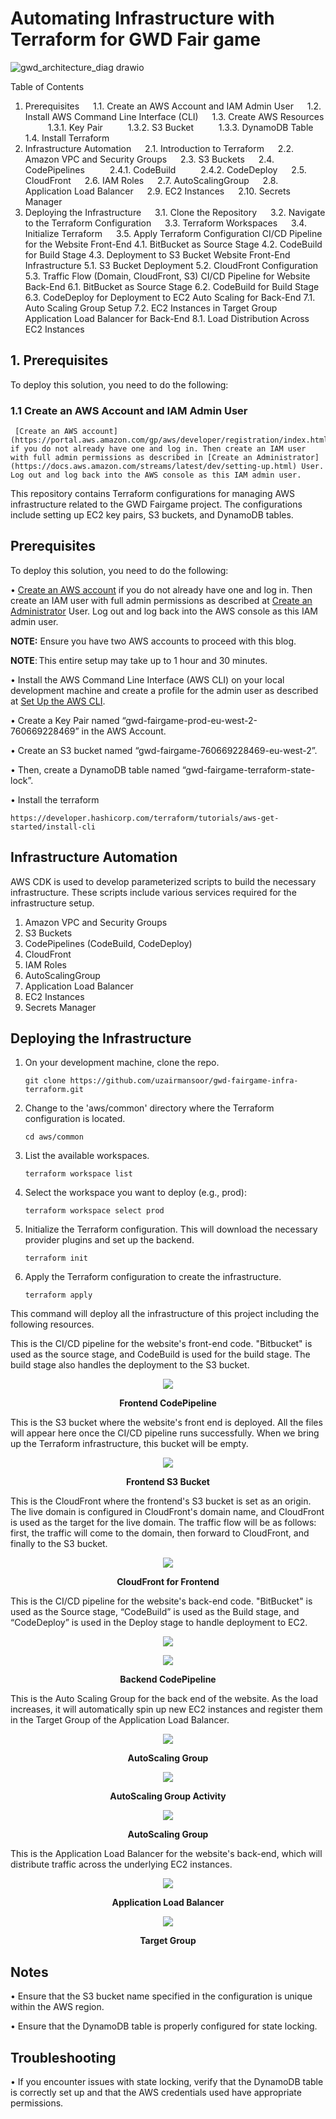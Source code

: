 # Automating Infrastructure with Terraform for GWD Fair game

![gwd_architecture_diag drawio](https://github.com/user-attachments/assets/5b383ba2-138b-48e2-8cf8-9bfc693d2434)

Table of Contents
1. Prerequisites
  1.1. Create an AWS Account and IAM Admin User
  1.2. Install AWS Command Line Interface (CLI)
  1.3. Create AWS Resources
    1.3.1. Key Pair
    1.3.2. S3 Bucket
    1.3.3. DynamoDB Table
  1.4. Install Terraform
2. Infrastructure Automation
  2.1. Introduction to Terraform
  2.2. Amazon VPC and Security Groups
  2.3. S3 Buckets
  2.4. CodePipelines
    2.4.1. CodeBuild
    2.4.2. CodeDeploy
  2.5. CloudFront
  2.6. IAM Roles
  2.7. AutoScalingGroup
  2.8. Application Load Balancer
  2.9. EC2 Instances
  2.10. Secrets Manager
3. Deploying the Infrastructure
  3.1. Clone the Repository
  3.2. Navigate to the Terraform Configuration
  3.3. Terraform Workspaces
  3.4. Initialize Terraform
  3.5. Apply Terraform Configuration
CI/CD Pipeline for the Website Front-End
4.1. BitBucket as Source Stage
4.2. CodeBuild for Build Stage
4.3. Deployment to S3 Bucket
Website Front-End Infrastructure
5.1. S3 Bucket Deployment
5.2. CloudFront Configuration
5.3. Traffic Flow (Domain, CloudFront, S3)
CI/CD Pipeline for Website Back-End
6.1. BitBucket as Source Stage
6.2. CodeBuild for Build Stage
6.3. CodeDeploy for Deployment to EC2
Auto Scaling for Back-End
7.1. Auto Scaling Group Setup
7.2. EC2 Instances in Target Group
Application Load Balancer for Back-End
8.1. Load Distribution Across EC2 Instances

## 1. Prerequisites

To deploy this solution, you need to do the following:
### 1.1  Create an AWS Account and IAM Admin User
     [Create an AWS account](https://portal.aws.amazon.com/gp/aws/developer/registration/index.html) if you do not already have one and log in. Then create an IAM user with full admin permissions as described in [Create an Administrator](https://docs.aws.amazon.com/streams/latest/dev/setting-up.html) User. Log out and log back into the AWS console as this IAM admin user.




This repository contains Terraform configurations for managing AWS infrastructure related to the GWD Fairgame project. The configurations include setting up EC2 key pairs, S3 buckets, and DynamoDB tables.

## Prerequisites

To deploy this solution, you need to do the following: 
 
•   [Create an AWS account](https://portal.aws.amazon.com/gp/aws/developer/registration/index.html) if you do not already have one and log in. Then create an IAM user with full admin permissions as described at [Create an Administrator](https://docs.aws.amazon.com/streams/latest/dev/setting-up.html) User. Log out and log back into the AWS console as this IAM admin user.

**NOTE:** Ensure you have two AWS accounts to proceed with this blog.

**NOTE**: This entire setup may take up to 1 hour and 30 minutes.

•   Install the AWS Command Line Interface (AWS CLI) on your local development machine and create a profile for the admin user as described at [Set Up the AWS CLI](https://docs.aws.amazon.com/streams/latest/dev/setup-awscli.html). 

•   Create a Key Pair named “gwd-fairgame-prod-eu-west-2-760669228469” in the AWS Account.

•   Create an S3 bucket named “gwd-fairgame-760669228469-eu-west-2”.

•   Then, create a DynamoDB table named “gwd-fairgame-terraform-state-lock”.

•   Install the terraform
    
    https://developer.hashicorp.com/terraform/tutorials/aws-get-started/install-cli

## Infrastructure Automation  
 
AWS CDK is used to develop parameterized scripts to build the necessary infrastructure. These scripts include various services required for the infrastructure setup.
 
1. Amazon VPC and Security Groups
2. S3 Buckets
3. CodePipelines (CodeBuild, CodeDeploy)
4. CloudFront
5. IAM Roles
6. AutoScalingGroup
7. Application Load Balancer
8. EC2 Instances
9. Secrets Manager

## Deploying the Infrastructure  
 
1. On your development machine, clone the repo.

       git clone https://github.com/uzairmansoor/gwd-fairgame-infra-terraform.git

3. Change to the 'aws/common' directory where the Terraform configuration is located.

       cd aws/common

5. List the available workspaces.
   
       terraform workspace list

7. Select the workspace you want to deploy (e.g., prod):

       terraform workspace select prod

9. Initialize the Terraform configuration. This will download the necessary provider plugins and set up the backend.

       terraform init

11. Apply the Terraform configuration to create the infrastructure.
    
        terraform apply

This command will deploy all the infrastructure of this project including the following resources.

This is the CI/CD pipeline for the website's front-end code. "Bitbucket" is used as the source stage, and CodeBuild is used for the build stage. The build stage also handles the deployment to the S3 bucket.

<p align="center">
  <img src=https://github.com/user-attachments/assets/8b23e5e6-7c91-4d8e-9e57-460914167fef />
</p>
<p align="center">
  <b>Frontend CodePipeline</b>
</p>

This is the S3 bucket where the website's front end is deployed. All the files will appear here once the CI/CD pipeline runs successfully. When we bring up the Terraform infrastructure, this bucket will be empty.

<p align="center">
  <img src=https://github.com/user-attachments/assets/a34a0b7f-9bfb-47c8-866f-e5de5f6883b9 />
</p>
<p align="center">
  <b>Frontend S3 Bucket</b>
</p>

This is the CloudFront where the frontend's S3 bucket is set as an origin. The live domain is configured in CloudFront's domain name, and CloudFront is used as the target for the live domain. The traffic flow will be as follows: first, the traffic will come to the domain, then forward to CloudFront, and finally to the S3 bucket.

<p align="center">
  <img src=https://github.com/user-attachments/assets/71dd8142-539a-4db7-b919-8d1697e64dbf />
</p>
<p align="center">
  <b>CloudFront for Frontend</b>
</p>

This is the CI/CD pipeline for the website's back-end code. "BitBucket" is used as the Source stage, “CodeBuild” is used as the Build stage, and “CodeDeploy” is used in the Deploy stage to handle deployment to EC2.

<p align="center">
  <img src=https://github.com/user-attachments/assets/918ad10e-c696-4354-8e1f-8866500ca9bf />
</p>
<p align="center">
  <img src=https://github.com/user-attachments/assets/ab93e6b0-2f52-4746-b5fe-b80aa8a75bcf />
</p>
<p align="center">
  <b>Backend CodePipeline</b>
</p>

This is the Auto Scaling Group for the back end of the website. As the load increases, it will automatically spin up new EC2 instances and register them in the Target Group of the Application Load Balancer.

<p align="center">
  <img src=https://github.com/user-attachments/assets/71020a3c-d974-4670-8018-bc98dff6d84b />
</p>
<p align="center">
  <b>AutoScaling Group</b>
</p>

<p align="center">
  <img src=https://github.com/user-attachments/assets/12036433-e05f-4bbc-869b-d3c61c71058d />
</p>
<p align="center">
  <b>AutoScaling Group Activity</b>
</p>

<p align="center">
  <img src=https://github.com/user-attachments/assets/d8170f2c-7760-41f1-be2a-a34023104763 />
</p>
<p align="center">
  <b>AutoScaling Group </b>
</p>

This is the Application Load Balancer for the website's back-end, which will distribute traffic across the underlying EC2 instances.

<p align="center">
  <img src=https://github.com/user-attachments/assets/c76b1e64-fde6-4241-9a7c-ad50ca9bc9e2 />
</p>
<p align="center">
  <b>Application Load Balancer</b>
</p>

<p align="center">
  <img src=https://github.com/user-attachments/assets/16663ce4-5656-434c-ab74-e24e482807df />
</p>
<p align="center">
  <b>Target Group</b>
</p>

## Notes

•   Ensure that the S3 bucket name specified in the configuration is unique within the AWS region.

•   Ensure that the DynamoDB table is properly configured for state locking.

## Troubleshooting

•   If you encounter issues with state locking, verify that the DynamoDB table is correctly set up and that the AWS credentials used have appropriate permissions.
